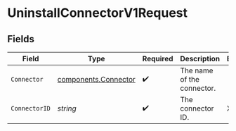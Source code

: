 # UninstallConnectorV1Request


## Fields

| Field                                                        | Type                                                         | Required                                                     | Description                                                  | Example                                                      |
| ------------------------------------------------------------ | ------------------------------------------------------------ | ------------------------------------------------------------ | ------------------------------------------------------------ | ------------------------------------------------------------ |
| `Connector`                                                  | [components.Connector](../../models/components/connector.md) | :heavy_check_mark:                                           | The name of the connector.                                   |                                                              |
| `ConnectorID`                                                | *string*                                                     | :heavy_check_mark:                                           | The connector ID.                                            | XXX                                                          |